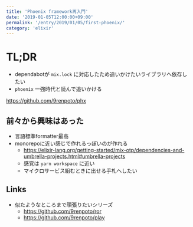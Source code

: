 ```yaml
---
title: 'Phoenix framework再入門'
date: '2019-01-05T12:00:00+09:00'
permalink: '/entry/2019/01/05/first-phoenix/'
category: 'elixir'
---
```


# TL;DR

- dependabotが `mix.lock` に対応したため追いかけたいライブラリへ依存したい
- `phoenix` 一強時代と読んで追いかける

<https://github.com/9renpoto/phx>

## 前々から興味はあった

- 言語標準formatter最高
- monorepoに近い感じで作れるっぽいのが作れる
  - <https://elixir-lang.org/getting-started/mix-otp/dependencies-and-umbrella-projects.html#umbrella-projects>
  - 感覚は `yarn workspace` に近い
  - マイクロサービス組むときに出せる手札へしたい

## Links

- 似たようなところまで頑張りたいシリーズ
  - <https://github.com/9renpoto/ror>
  - <https://github.com/9renpoto/play>
